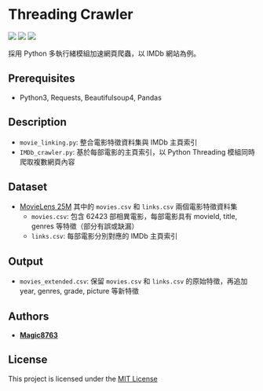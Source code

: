 # Threading Crawler
![](https://img.shields.io/github/stars/magic8763/threading_crawler)
![](https://img.shields.io/github/watchers/magic8763/threading_crawler)
![](https://img.shields.io/github/forks/magic8763/threading_crawler)

採用 Python 多執行緒模組加速網頁爬蟲，以 IMDb 網站為例。

## Prerequisites
- Python3, Requests, Beautifulsoup4, Pandas

## Description
- `movie_linking.py`: 整合電影特徵資料集與 IMDb 主頁索引
- `IMDb_crawler.py`: 基於每部電影的主頁索引，以 Python Threading 模組同時爬取複數網頁內容

## Dataset
- [MovieLens 25M](https://grouplens.org/datasets/movielens/25m) 其中的 `movies.csv` 和 `links.csv` 兩個電影特徵資料集
  - `movies.csv`: 包含 62423 部相異電影，每部電影具有 movieId, title, genres 等特徵（部分有誤或缺漏）
  - `links.csv`: 每部電影分別對應的 IMDb 主頁索引

## Output
- `movies_extended.csv`: 保留 `movies.csv` 和 `links.csv` 的原始特徵，再追加 year, genres, grade, picture 等新特徵

## Authors
* **[Magic8763](https://github.com/Magic8763)**

## License
This project is licensed under the [MIT License](https://github.com/Magic8763/threading_crawler/blob/main/LICENSE)
